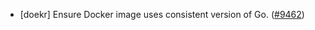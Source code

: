- [doekr] Ensure Docker image uses consistent version of Go.
  ([#9462](https://github.com/tendermint/tendermint/issues/9462))